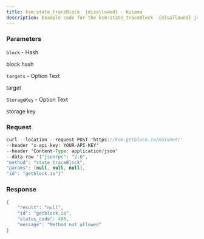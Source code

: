 ```yaml
---
title: ksm:state_traceBlock  {disallowed} - Kusama
description: Example code for the ksm:state_traceBlock  {disallowed} json-rpc method. Сomplete guide on how to use ksm:state_traceBlock  {disallowed} json-rpc in GetBlock.io Web3 documentation.
---
```


### Parameters


`block` - Hash

block hash

`targets` - Option Text

target

`StorageKey` - Option Text

storage key

### Request

``` java
curl --location --request POST 'https://ksm.getblock.io/mainnet/' 
--header 'x-api-key: YOUR-API-KEY' 
--header 'Content-Type: application/json' 
--data-raw '{"jsonrpc": "2.0",
"method": "state_traceBlock",
"params": [null, null, null],
"id": "getblock.io"}'
```

###  Response

``` java
{
    "result": "null",
    "id": "getblock.io",
    "status_code": 405,
    "message": "Method not allowed"
}
```

